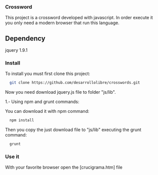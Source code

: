 ### Crossword

This project is a crossword developed with javascript. In order execute it you only need a modern browser that run this language.

## Dependency

jquery 1.9.1

### Install

To install you must first clone this project:

```sh
  git clone https://github.com/desarrollolibre/crosswords.git
```

Now you need download jquery.js file to folder "js/lib". 


1.- Using npm and grunt commands:

You can download it with npm command:

```sh
  npm install
```

Then you copy the just download file to "js/lib" executing the grunt command:

```sh
  grunt
```

### Use it

With your favorite browser open the [crucigrama.htm] file



